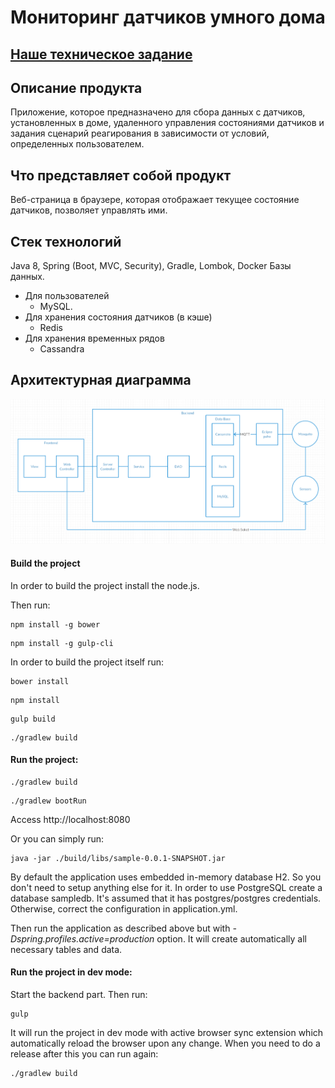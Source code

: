 # Мониторинг датчиков умного дома

## [Наше техническое задание](https://docs.google.com/document/d/1jECODOGwiMZTNoaF317uyLEgo2tcucP1GZAu7PmXeyc/edit?ts=5ba61bf8#)

## Описание продукта

Приложение, которое предназначено для сбора данных с датчиков, установленных в доме, удаленного управления состояниями датчиков и задания сценарий реагирования в зависимости от условий, определенных пользователем. 

## Что представляет собой продукт

Веб-страница в браузере, которая отображает текущее состояние датчиков, позволяет управлять ими.

## Стек технологий

 Java 8, Spring (Boot, MVC, Security), Gradle, Lombok, Docker
 Базы данных.
 - Для пользователей
   - MySQL.
 - Для хранения состояния датчиков (в кэше)
   - Redis
 - Для хранения временных рядов
   - Cassandra 


## Архитектурная диаграмма

![Screenshot](https://github.com/YauheniReyantovich/SmartHouse/blob/master/src/main/resources/img/diagramm.png)


#### Build the project

In order to build the project install the node.js.

Then run:

```
npm install -g bower
```
```
npm install -g gulp-cli
```

In order to build the project itself run:

```
bower install
```
```
npm install
```
```
gulp build
```
```
./gradlew build
```

#### Run the project:

```
./gradlew build
```
```
./gradlew bootRun
```

Access http://localhost:8080

Or you can simply run:

```
java -jar ./build/libs/sample-0.0.1-SNAPSHOT.jar
```

By default the application uses embedded in-memory database H2. So you don't need to setup anything else for it.
In order to use PostgreSQL create a database sampledb.
It's assumed that it has postgres/postgres credentials. Otherwise, correct the configuration in application.yml.

Then run the application as described above but with _-Dspring.profiles.active=production_ option. It will create automatically all necessary tables and data.
 
#### Run the project in dev mode:

Start the backend part. Then run:
 
```
gulp
```

It will run the project in dev mode with active browser sync extension which automatically reload the browser upon any change. 
When you need to do a release after this you can run again:

```
./gradlew build
```

